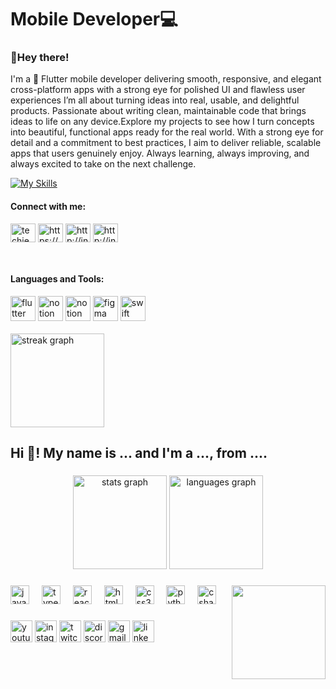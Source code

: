 # Mobile Developer💻



<h3 align="left">👋Hey there!</h3>


<!-- Introduction & About-->

I'm a 📱 Flutter mobile developer delivering smooth, responsive, and elegant cross-platform apps with a strong eye for polished UI and flawless user experiences I’m all about turning ideas into real, usable, and delightful products. Passionate about writing clean, maintainable code that brings ideas to life on any device.Explore my projects to see how I turn concepts into beautiful, functional apps ready for the real world. With a strong eye for detail and a commitment to best practices, I aim to deliver reliable, scalable apps that users genuinely enjoy. Always learning, always improving, and always excited to take on the next challenge.


<!-- Skills Links-->
[![My Skills](https://skillicons.dev/icons?i=figma,flutter,dart,firebase,supabase,git,notion)](https://skillicons.dev)
<!-- Social Links-->
<h4 align="left">Connect with me:</h4>
<p align="left">
<a href="https://twitter.com/techiedan_" target="blank"><img align="center" src="https://raw.githubusercontent.com/rahuldkjain/github-profile-readme-generator/master/src/images/icons/Social/twitter.svg" alt="techiedan_" height="30" width="40" /></a>
<a href="https://linkedin.com/in/https://www.linkedin.com/in/daniel-olaleye-16ab7b369/" target="blank"><img align="center" src="https://raw.githubusercontent.com/rahuldkjain/github-profile-readme-generator/master/src/images/icons/Social/linked-in-alt.svg" alt="https://www.linkedin.com/in/daniel-olaleye-16ab7b369/" height="30" width="40" /></a>
<a href="https://instagram.com/http://instagram.com/techiedan_" target="blank">  <img align="center" src="https://raw.githubusercontent.com/rahuldkjain/github-profile-readme-generator/master/src/images/icons/Social/instagram.svg" alt="http://instagram.com/techiedan_" height="30" width="40" /></a>
<a href="https://behance.com/http://behance.com/techiedan_" target="blank">  <img align="center" src="https://raw.githubusercontent.com/rahuldkjain/github-profile-readme-generator/master/src/images/icons/Social/behance.svg" alt="http://instagram.com/techiedan_" height="30" width="40" /></a>
</p><br><!-- My Skills-->
<h4 align="left">Languages and Tools:</h4>
<div align="left">
    <img src="https://skillicons.dev/icons?i=flutter" height="40" alt="flutter logo"/>
     <img src="https://skillicons.dev/icons?i=dart" height="40" alt="notion logo"/>
    <img src="https://skillicons.dev/icons?i=firebase" height="40" alt="notion logo"/>
    <img src="https://skillicons.dev/icons?i=figma" height="40" alt="figma logo"/>
    <img src="https://skillicons.dev/icons?i=swift" height="40" alt="swift logo"/>

    
</div><br><!--My Streaks-->

<div align="left">
  <img src="https://streak-stats.demolab.com?user=techie-dan&locale=en&mode=daily&theme=dracula&hide_border=false&border_radius=5&order=3" height="150" alt="streak graph"  />
</div>
<h2 align="left">Hi 👋! My name is ... and I'm a ..., from ....</h2>

###

<div align="center">
  <img src="https://github-readme-stats.vercel.app/api?username=maurodesouza&hide_title=false&hide_rank=false&show_icons=true&include_all_commits=true&count_private=true&disable_animations=false&theme=dracula&locale=en&hide_border=false" height="150" alt="stats graph"  />
  <img src="https://github-readme-stats.vercel.app/api/top-langs?username=maurodesouza&locale=en&hide_title=false&layout=compact&card_width=320&langs_count=5&theme=dracula&hide_border=false" height="150" alt="languages graph"  />
</div>

###

<img align="right" height="150" src="https://i.imgflip.com/65efzo.gif"  />

###

<div align="left">
  <img src="https://cdn.jsdelivr.net/gh/devicons/devicon/icons/javascript/javascript-original.svg" height="30" alt="javascript logo"  />
  <img width="12" />
  <img src="https://cdn.jsdelivr.net/gh/devicons/devicon/icons/typescript/typescript-original.svg" height="30" alt="typescript logo"  />
  <img width="12" />
  <img src="https://cdn.jsdelivr.net/gh/devicons/devicon/icons/react/react-original.svg" height="30" alt="react logo"  />
  <img width="12" />
  <img src="https://cdn.jsdelivr.net/gh/devicons/devicon/icons/html5/html5-original.svg" height="30" alt="html5 logo"  />
  <img width="12" />
  <img src="https://cdn.jsdelivr.net/gh/devicons/devicon/icons/css3/css3-original.svg" height="30" alt="css3 logo"  />
  <img width="12" />
  <img src="https://cdn.jsdelivr.net/gh/devicons/devicon/icons/python/python-original.svg" height="30" alt="python logo"  />
  <img width="12" />
  <img src="https://cdn.jsdelivr.net/gh/devicons/devicon/icons/csharp/csharp-original.svg" height="30" alt="csharp logo"  />
</div>

###

<div align="left">
  <img src="https://img.shields.io/static/v1?message=Youtube&logo=youtube&label=&color=FF0000&logoColor=white&labelColor=&style=for-the-badge" height="35" alt="youtube logo"  />
  <img src="https://img.shields.io/static/v1?message=Instagram&logo=instagram&label=&color=E4405F&logoColor=white&labelColor=&style=for-the-badge" height="35" alt="instagram logo"  />
  <img src="https://img.shields.io/static/v1?message=Twitch&logo=twitch&label=&color=9146FF&logoColor=white&labelColor=&style=for-the-badge" height="35" alt="twitch logo"  />
  <img src="https://img.shields.io/static/v1?message=Discord&logo=discord&label=&color=7289DA&logoColor=white&labelColor=&style=for-the-badge" height="35" alt="discord logo"  />
  <img src="https://img.shields.io/static/v1?message=Gmail&logo=gmail&label=&color=D14836&logoColor=white&labelColor=&style=for-the-badge" height="35" alt="gmail logo"  />
  <img src="https://img.shields.io/static/v1?message=LinkedIn&logo=linkedin&label=&color=0077B5&logoColor=white&labelColor=&style=for-the-badge" height="35" alt="linkedin logo"  />
</div>

###

<br clear="both">













